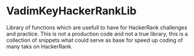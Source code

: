 # VadimKeyHackerRankLib
Library of functions which are usefull to have for HackerRank challenges and practice.
This is not a production code and not a true library, this is a collection of snippets what could
serve as base for speed up coding of many taks on HackerRank.
